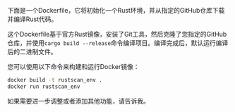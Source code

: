 下面是一个Dockerfile，它将初始化一个Rust环境，并从指定的GitHub仓库下载并编译Rust代码。

这个Dockerfile基于官方Rust镜像，安装了Git工具，然后克隆了您指定的GitHub仓库，并使用`cargo build --release`命令编译项目。编译完成后，默认运行编译后的二进制文件。 

您可以使用以下命令来构建和运行Docker镜像：
```sh
docker build -t rustscan_env .
docker run rustscan_env
```

如果需要进一步调整或者添加其他功能，请告诉我。